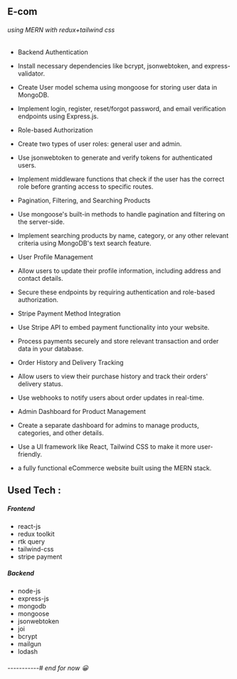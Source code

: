 ## E-com 
###### using MERN with redux+tailwind css

- Backend Authentication

- Install necessary dependencies like bcrypt, jsonwebtoken, and express-validator.
- Create User model schema using mongoose for storing user data in MongoDB.
- Implement login, register, reset/forgot password, and email verification endpoints using Express.js.

- Role-based Authorization

- Create two types of user roles: general user and admin.
- Use jsonwebtoken to generate and verify tokens for authenticated users.
- Implement middleware functions that check if the user has the correct role before granting access to specific routes.
- Pagination, Filtering, and Searching Products
- Use mongoose's built-in methods to handle pagination and filtering on the server-side.
- Implement searching products by name, category, or any other relevant criteria using MongoDB's text search feature.

- User Profile Management

- Allow users to update their profile information, including address and contact details.
- Secure these endpoints by requiring authentication and role-based authorization.

- Stripe Payment Method Integration

- Use Stripe API to embed payment functionality into your website.
- Process payments securely and store relevant transaction and order data in your database.
- Order History and Delivery Tracking
- Allow users to view their purchase history and track their orders' delivery status.
- Use webhooks to notify users about order updates in real-time.
- Admin Dashboard for Product Management
- Create a separate dashboard for admins to manage products, categories, and other details.
- Use a UI framework like React, Tailwind CSS to make it more user-friendly.

- a fully functional eCommerce website built using the MERN stack. 

## Used Tech :

##### Frontend 
- react-js
- redux toolkit
- rtk query
- tailwind-css
- stripe payment

##### Backend
- node-js
- express-js
- mongodb
- mongoose
- jsonwebtoken
- joi
- bcrypt
- mailgun
- lodash

###### -----------# end for now 😀
